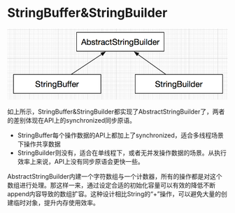 # StringBuffer&StringBuilder

![StringBufferStringBuilder](../../static/StringBufferStringBuilder.png)

如上所示，StringBuffer&StringBuilder都实现了AbstractStringBuilder了，两者的差别体现在API上的synchronized同步原语。

* StringBuffer每个操作数据的API上都加上了synchronized，适合多线程场景下操作共享数据
* StringBuilder则没有，适合在单线程下，或者无并发操作数据的场景。从执行效率上来说，API上没有同步原语会更快一些。

AbstractStringBuilder内建一个字符数组与一个计数器，所有的操作都是对这个数组进行处理。那这样一来，通过设定合适的初始化容量可以有效的降低不断append内容导致的数组扩容。这种设计相比String的“+”操作，可以避免大量的创建临时对象，提升内存使用效率。